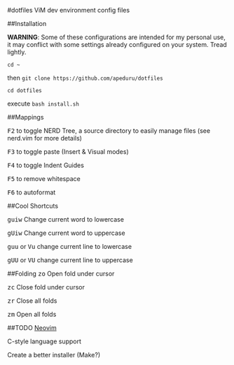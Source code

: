 #dotfiles
ViM dev environment config files


##Installation

**WARNING**: Some of these configurations are intended for my personal use, it may
conflict with some settings already configured on your system. Tread lightly.

`cd ~`

then `git clone https://github.com/apeduru/dotfiles`

`cd dotfiles`

execute `bash install.sh`

##Mappings

<kbd>F2</kbd> to toggle NERD Tree, a source directory to easily manage files
(see nerd.vim for more details)

<kbd>F3</kbd> to toggle paste (Insert & Visual modes)

<kbd>F4</kbd> to toggle Indent Guides

<kbd>F5</kbd> to remove whitespace

<kbd>F6</kbd> to autoformat 

##Cool Shortcuts 

<kbd>guiw</kbd> Change current word to lowercase

<kbd>gUiw</kbd> Change current word to uppercase

<kbd>guu</kbd> or <kbd>Vu</kbd> change current line to lowercase

<kbd>gUU</kbd> or <kbd>VU</kbd> change current line to uppercase

##Folding
<kbd>zo</kbd> Open fold under cursor 

<kbd>zc</kbd> Close fold under cursor

<kbd>zr</kbd> Close all folds

<kbd>zm</kbd> Open all folds


##TODO
[Neovim](https://neovim.io)

C-style language support

Create a better installer (Make?)
